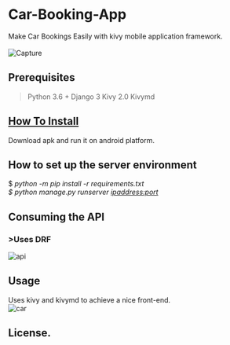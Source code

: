 # Car-Booking-App
Make Car Bookings Easily with kivy mobile application framework.</br>
<br>![Capture](https://user-images.githubusercontent.com/28527827/121875895-a1f10f00-cd11-11eb-97e3-7457fa92a628.PNG)
</br> 
## Prerequisites
 > Python 3.6 +
 > Django 3
 > Kivy 2.0
 > Kivymd
## **<u>How To Install</u>**</br>
Download apk and run it on android platform.</br>
## **How to set up the server environment**</br>
   $ *python -m pip install -r requirements.txt </br>
   $ python manage.py runserver <ipaddress:port>*</br>
## **Consuming the API** </br>
###  >Uses DRF </br>
![api](https://user-images.githubusercontent.com/28527827/121873678-49207700-cd0f-11eb-9f07-0fad863b213e.PNG)</br>

## **Usage**</br>
Uses kivy and kivymd to achieve a nice front-end.</br>
![car](https://user-images.githubusercontent.com/28527827/121853490-a7daf600-ccf9-11eb-90fa-3224770e94ee.gif)</br>
## License.
